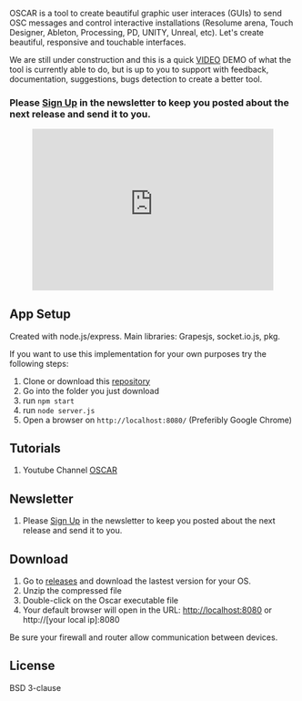 OSCAR is a tool to create beautiful graphic user interaces (GUIs) to send OSC messages and control interactive installations (Resolume arena, Touch Designer, Ableton, Processing, PD, UNITY, Unreal, etc).
Let's create beautiful, responsive and touchable interfaces.

We are still under construction and this is a quick <a href="https://www.youtube.com/watch?v=ZcW8zBWRLf0" target="_blank">VIDEO</a> DEMO of what the tool is currently able to do, but is up to you to support with feedback, documentation, suggestions, bugs detection to create a better tool.

### Please [Sign Up](https://forms.gle/1pGiDJDh3jur8Tq68) in the newsletter to keep you posted about the next release and send it to you.

<figure class="video_container" style="position:relative;padding-top:56.25%;">
  <iframe src="https://www.youtube.com/embed/videoseries?list=PLScMjUz4HRHxxDL2OYcNCMCsD-srohkIW" width="100%" frameborder="0" allow="accelerometer; autoplay; encrypted-media; gyroscope; picture-in-picture" allowfullscreen="true" style="position:absolute;top:0;left:0;width:100%;height:100%;"> 
  </iframe>
</figure>

## App Setup

Created with node.js/express. Main libraries: Grapesjs, socket.io.js, pkg.

If you want to use this implementation for your own purposes try the following steps:

  1. Clone or download this [repository](https://github.com/trafalmejo/OSCAR/)
  2. Go into the folder you just download
  3. run `npm start`
  4. run `node server.js`
  5. Open a browser on `http://localhost:8080/` (Preferibly Google Chrome)

## Tutorials

  1. Youtube Channel [OSCAR](https://www.youtube.com/channel/UCyIxOoajn_4Nj8Mjz2k-3qA)

## Newsletter

  1. Please [Sign Up](https://forms.gle/1pGiDJDh3jur8Tq68) in the newsletter to keep you posted about the next release and send it to you.

## Download

  1. Go to [releases](https://github.com/trafalmejo/OSCAR/releases) and download the lastest version for your OS.
  2. Unzip the compressed file
  3. Double-click on the Oscar executable file
  4. Your default browser will open in the URL: [http://localhost:8080](http://localhost:8080) or http://[your local ip]:8080

Be sure your firewall and router allow communication between devices.

## License

BSD 3-clause